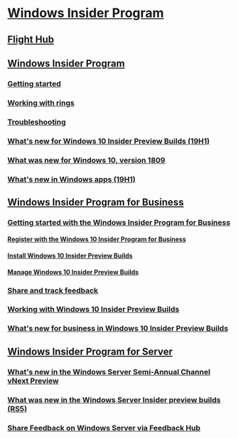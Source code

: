 # [Windows Insider Program](https://docs.microsoft.com/en-us/windows-insider/)
## [Flight Hub](https://docs.microsoft.com/en-us/windows-insider/flight-hub/)
## [Windows Insider Program](https://docs.microsoft.com/en-us/windows-insider/at-home/index)
### [Getting started](https://docs.microsoft.com/en-us/windows-insider/at-home/get-started)
### [Working with rings](https://docs.microsoft.com/en-us/windows-insider/at-home/rings)
### [Troubleshooting](https://docs.microsoft.com/en-us/windows-insider/at-home/troubleshooting)
### [What's new for Windows 10 Insider Preview Builds (19H1)](Whats-new-wip-at-home-19h1.md)
### [What was new for Windows 10, version 1809](Whats-new-wip-at-home-1809.md)
### [What's new in Windows apps (19H1)](whats-new-apps-19h1.md)
## [Windows Insider Program for Business](index.md) 
### [Getting started with the Windows Insider Program for Business](wip-4-biz-get-started.md)
#### [Register with the Windows 10 Insider Program for Business](wip-4-biz-register.md)
#### [Install Windows 10 Insider Preview Builds](wip-4-biz-install.md)
#### [Manage Windows 10 Insider Preview Builds](wip-4-biz-manage.md)
### [Share and track feedback](wip-4-biz-feedback.md)
### [Working with Windows 10 Insider Preview Builds](wip-4-biz-explore-and-validate.md)
### [What's new for business in Windows 10 Insider Preview Builds](wip-4-biz-whats-new.md)
## [Windows Insider Program for Server](https://docs.microsoft.com/en-us/windows-insider/at-work/)
### [What's new in the Windows Server Semi-Annual Channel vNext Preview](https://docs.microsoft.com/en-us/windows-insider/at-work/whats-new-wip-at-work)
### [What was new in the Windows Server Insider preview builds (RS5)](https://docs.microsoft.com/en-us/windows-insider/at-work/whats-new-wip-at-work-1809)
### [Share Feedback on Windows Server via Feedback Hub](https://docs.microsoft.com/en-us/windows-insider/at-work/wip-4-server-feedback-hub)
